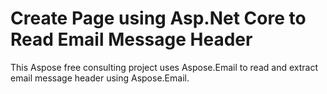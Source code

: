 # Create Page using Asp.Net Core to Read Email Message Header

This Aspose free consulting project uses Aspose.Email to read and extract email message header using Aspose.Email. 
